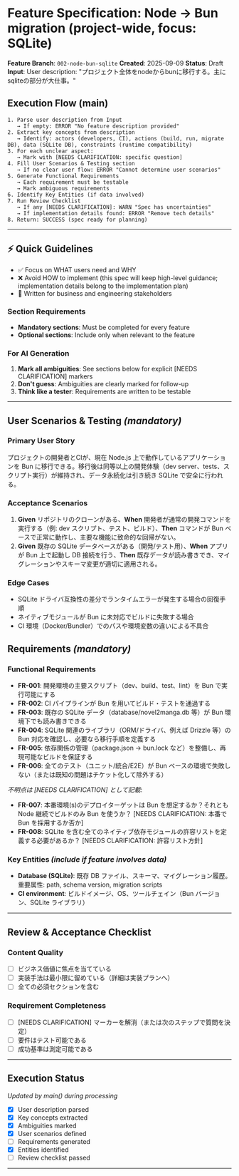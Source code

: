 # Feature Specification: Node → Bun migration (project-wide, focus: SQLite)

**Feature Branch**: `002-node-bun-sqlite`
**Created**: 2025-09-09
**Status**: Draft
**Input**: User description: "プロジェクト全体をnodeからbunに移行する。主にsqliteの部分が大仕事。"

## Execution Flow (main)

```
1. Parse user description from Input
   → If empty: ERROR "No feature description provided"
2. Extract key concepts from description
   → Identify: actors (developers, CI), actions (build, run, migrate DB), data (SQLite DB), constraints (runtime compatibility)
3. For each unclear aspect:
   → Mark with [NEEDS CLARIFICATION: specific question]
4. Fill User Scenarios & Testing section
   → If no clear user flow: ERROR "Cannot determine user scenarios"
5. Generate Functional Requirements
   → Each requirement must be testable
   → Mark ambiguous requirements
6. Identify Key Entities (if data involved)
7. Run Review Checklist
   → If any [NEEDS CLARIFICATION]: WARN "Spec has uncertainties"
   → If implementation details found: ERROR "Remove tech details"
8. Return: SUCCESS (spec ready for planning)
```

---

## ⚡ Quick Guidelines

- ✅ Focus on WHAT users need and WHY
- ❌ Avoid HOW to implement (this spec will keep high-level guidance; implementation details belong to the implementation plan)
- 👥 Written for business and engineering stakeholders

### Section Requirements

- **Mandatory sections**: Must be completed for every feature
- **Optional sections**: Include only when relevant to the feature

### For AI Generation

1. **Mark all ambiguities**: See sections below for explicit [NEEDS CLARIFICATION] markers
2. **Don't guess**: Ambiguities are clearly marked for follow-up
3. **Think like a tester**: Requirements are written to be testable

---

## User Scenarios & Testing _(mandatory)_

### Primary User Story

プロジェクトの開発者とCIが、現在 Node.js 上で動作しているアプリケーションを Bun に移行できる。移行後は同等以上の開発体験（dev server、tests、スクリプト実行）が維持され、データ永続化は引き続き SQLite で安全に行われる。

### Acceptance Scenarios

1. **Given** リポジトリのクローンがある、**When** 開発者が通常の開発コマンドを実行する（例: dev スクリプト、テスト、ビルド）、**Then** コマンドが Bun ベースで正常に動作し、主要な機能に致命的な回帰がない。
2. **Given** 既存の SQLite データベースがある（開発/テスト用）、**When** アプリが Bun 上で起動し DB 接続を行う、**Then** 既存データが読み書きでき、マイグレーションやスキーマ変更が適切に適用される。

### Edge Cases

- SQLite ドライバ互換性の差分でランタイムエラーが発生する場合の回復手順
- ネイティブモジュールが Bun に未対応でビルドに失敗する場合
- CI 環境（Docker/Bundler）でのパスや環境変数の違いによる不具合

## Requirements _(mandatory)_

### Functional Requirements

- **FR-001**: 開発環境の主要スクリプト（dev、build、test、lint）を Bun で実行可能にする
- **FR-002**: CI パイプラインが Bun を用いてビルド・テストを通過する
- **FR-003**: 既存の SQLite データ（database/novel2manga.db 等）が Bun 環境下でも読み書きできる
- **FR-004**: SQLite 関連のライブラリ（ORM/ドライバ、例えば Drizzle 等）の Bun 対応を確認し、必要なら移行手順を定義する
- **FR-005**: 依存関係の管理（package.json → bun.lock など）を整備し、再現可能なビルドを保証する
- **FR-006**: 全てのテスト（ユニット/統合/E2E）が Bun ベースの環境で失敗しない（または既知の問題はチケット化して除外する）

_不明点は [NEEDS CLARIFICATION] として記載_:

- **FR-007**: 本番環境(s)のデプロイターゲットは Bun を想定するか？それとも Node 継続でビルドのみ Bun を使うか？ [NEEDS CLARIFICATION: 本番で Bun を採用するか否か]
- **FR-008**: SQLite を含む全てのネイティブ依存モジュールの許容リストを定義する必要があるか？ [NEEDS CLARIFICATION: 許容リスト方針]

### Key Entities _(include if feature involves data)_

- **Database (SQLite)**: 既存 DB ファイル、スキーマ、マイグレーション履歴。重要属性: path, schema version, migration scripts
- **CI environment**: ビルドイメージ、OS、ツールチェイン（Bun バージョン、SQLite ライブラリ）

---

## Review & Acceptance Checklist

### Content Quality

- [ ] ビジネス価値に焦点を当てている
- [ ] 実装手法は最小限に留めている（詳細は実装プランへ）
- [ ] 全ての必須セクションを含む

### Requirement Completeness

- [ ] [NEEDS CLARIFICATION] マーカーを解消（または次のステップで質問を決定）
- [ ] 要件はテスト可能である
- [ ] 成功基準は測定可能である

---

## Execution Status

_Updated by main() during processing_

- [x] User description parsed
- [x] Key concepts extracted
- [x] Ambiguities marked
- [x] User scenarios defined
- [ ] Requirements generated
- [x] Entities identified
- [ ] Review checklist passed

---
